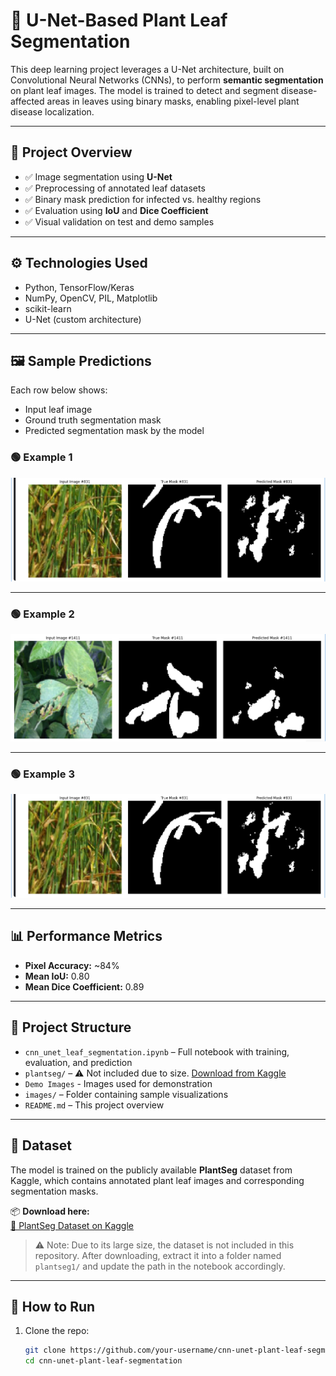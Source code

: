# 🌿 U-Net-Based Plant Leaf Segmentation

This deep learning project leverages a U-Net architecture, built on Convolutional Neural Networks (CNNs), to perform **semantic segmentation** on plant leaf images. The model is trained to detect and segment disease-affected areas in leaves using binary masks, enabling pixel-level plant disease localization.

---

## 🧠 Project Overview

- ✅ Image segmentation using **U-Net**
- ✅ Preprocessing of annotated leaf datasets
- ✅ Binary mask prediction for infected vs. healthy regions
- ✅ Evaluation using **IoU** and **Dice Coefficient**
- ✅ Visual validation on test and demo samples

---

## ⚙️ Technologies Used

- Python, TensorFlow/Keras
- NumPy, OpenCV, PIL, Matplotlib
- scikit-learn
- U-Net (custom architecture)

---

## 🖼 Sample Predictions

Each row below shows:
- Input leaf image  
- Ground truth segmentation mask  
- Predicted segmentation mask by the model

### 🟢 Example 1  
![Sample 1](images/leaf_segmentation_prediction_example_1.png)

---

### 🟢 Example 2  
![Sample 2](images/leaf_segmentation_prediction_example_2.png)

---

### 🟢 Example 3  
![Sample 3](images/leaf_segmentation_prediction_example_1.png)

---

## 📊 Performance Metrics

- **Pixel Accuracy:** ~84%
- **Mean IoU:** 0.80
- **Mean Dice Coefficient:** 0.89

---

## 📂 Project Structure

- `cnn_unet_leaf_segmentation.ipynb` – Full notebook with training, evaluation, and prediction
- `plantseg/` – ⚠️ Not included due to size. [Download from Kaggle](https://www.kaggle.com/datasets/weitianqi/plantseg)
- `Demo Images` - Images used for demonstration
- `images/` – Folder containing sample visualizations
- `README.md` – This project overview

---

## 🌱 Dataset

The model is trained on the publicly available **PlantSeg** dataset from Kaggle, which contains annotated plant leaf images and corresponding segmentation masks.

📦 **Download here:**  
[🔗 PlantSeg Dataset on Kaggle](https://www.kaggle.com/datasets/weitianqi/plantseg)

> ⚠️ Note: Due to its large size, the dataset is not included in this repository. After downloading, extract it into a folder named `plantseg1/` and update the path in the notebook accordingly.

---

## 🚀 How to Run

1. Clone the repo:
   ```bash
   git clone https://github.com/your-username/cnn-unet-plant-leaf-segmentation.git
   cd cnn-unet-plant-leaf-segmentation

